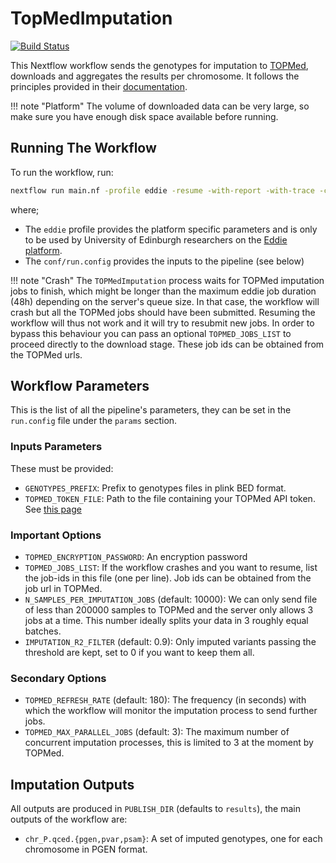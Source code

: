 # TopMedImputation

[![Build Status](https://github.com/olivierlabayle/nf-topmed-imputation/actions/workflows/CI.yml/badge.svg?branch=main)](https://github.com/olivierlabayle/nf-topmed-imputation/actions/workflows/CI.yml?query=branch%3Amain)


This Nextflow workflow sends the genotypes for imputation to [TOPMed](https://imputation.biodatacatalyst.nhlbi.nih.gov/#!pages/home), downloads and aggregates the results per chromosome. It follows the principles provided in their [documentation](https://topmedimpute.readthedocs.io/en/latest/).

!!! note "Platform"
    The volume of downloaded data can be very large, so make sure you have enough disk space available before running.


## Running The Workflow

To run the workflow, run:

```bash
nextflow run main.nf -profile eddie -resume -with-report -with-trace -c conf/run.config
```

where;

- The `eddie` profile provides the platform specific parameters and is only to be used by University of Edinburgh researchers on the [Eddie platform](https://digitalresearchservices.ed.ac.uk/resources/eddie).
- The `conf/run.config` provides the inputs to the pipeline (see below)

!!! note "Crash"
    The `TOPMedImputation` process waits for TOPMed imputation jobs to finish, which might be longer than the maximum eddie job duration (48h) depending on the server's queue size. In that case, the workflow will crash but all the TOPMed jobs should have been submitted. Resuming the workflow will thus not work and it will try to resubmit new jobs. In order to bypass this behaviour you can pass an optional `TOPMED_JOBS_LIST` to proceed directly to the download stage. These job ids can be obtained from the TOPMed urls.

## Workflow Parameters

This is the list of all the pipeline's parameters, they can be set in the `run.config` file under the `params` section.

### Inputs Parameters

These must be provided:

- `GENOTYPES_PREFIX`: Prefix to genotypes files in plink BED format.
- `TOPMED_TOKEN_FILE`: Path to the file containing your TOPMed API token. See [this page](http://topmedimpute.readthedocs.io/en/latest/api/#authentication)

### Important Options

- `TOPMED_ENCRYPTION_PASSWORD`: An encryption password
- `TOPMED_JOBS_LIST`: If the workflow crashes and you want to resume, list the job-ids in this file (one per line). Job ids can be obtained from the job url in TOPMed.
- `N_SAMPLES_PER_IMPUTATION_JOBS` (default: 10000): We can only send file of less than 200000 samples to TOPMed and the server only allows 3 jobs at a time. This number ideally splits your data in 3 roughly equal batches.
- `IMPUTATION_R2_FILTER` (default: 0.9): Only imputed variants passing the threshold are kept, set to 0 if you want to keep them all.

### Secondary Options

- `TOPMED_REFRESH_RATE` (default: 180): The frequency (in seconds) with which the workflow will monitor the imputation process to send further jobs.
- `TOPMED_MAX_PARALLEL_JOBS` (default: 3): The maximum number of concurrent imputation processes, this is limited to 3 at the moment by TOPMed.

## Imputation Outputs

All outputs are produced in `PUBLISH_DIR` (defaults to `results`), the main outputs of the workflow are:

- `chr_P.qced.{pgen,pvar,psam}`: A set of imputed genotypes, one for each chromosome in PGEN format.